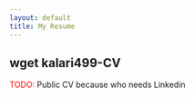 ```yaml
---
layout: default
title: My Resume
---
```

<h2 class="title text-center">wget kalari499-CV</h2>

<p><span style="color: red;">TODO:</span> Public CV because who needs Linkedin</p>
